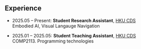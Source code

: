 ## Experience

- 2025.05 – Present: **Student Research Assistant**, [HKU CDS](https://www.cds.hku.hk/)  
  Embodied AI, Visual Langauge Navigation
  
- 2025.01 – 2025.05: **Student Teaching Assistant**, [HKU CDS](https://www.cds.hku.hk/)  
  COMP2113. Programming technologies
